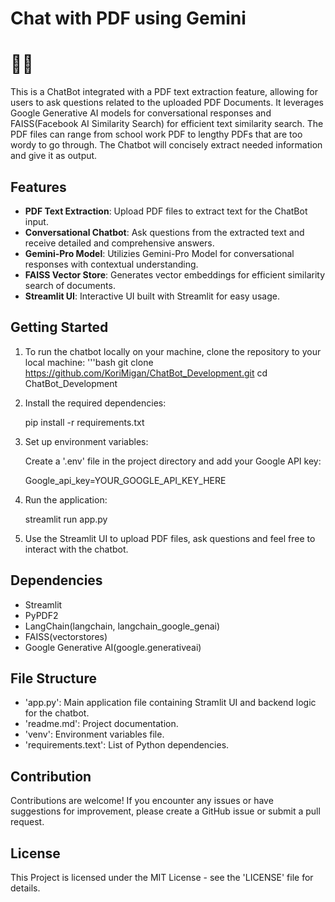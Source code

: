 # Chat with PDF using Gemini

# 💬📄

This is a ChatBot integrated with a PDF text extraction feature, allowing for users to ask questions related to the uploaded PDF Documents. It leverages Google Generative AI models for conversational responses and FAISS(Facebook AI Similarity Search) for efficient text similarity search. The PDF files can range from school work PDF to lengthy PDFs that are too wordy to go through. The Chatbot will concisely extract needed information and give it as output.

## Features

* **PDF Text Extraction**: Upload PDF files to extract text for the ChatBot input.
* **Conversational Chatbot**: Ask questions from the extracted text and receive detailed and comprehensive answers.
* **Gemini-Pro Model**: Utilizies Gemini-Pro Model for conversational responses with contextual understanding.
* **FAISS Vector Store**: Generates vector embeddings for efficient similarity search of documents.
* **Streamlit UI**: Interactive UI built with Streamlit for easy usage.

## Getting Started

1. To run the chatbot locally on your machine, clone the repository to your local machine: '''bash git clone https://github.com/KoriMigan/ChatBot_Development.git cd ChatBot_Development
2. Install the required dependencies:

   pip install -r requirements.txt
3. Set up environment variables:

   Create a '.env' file in the project directory and add your Google API key:

   Google_api_key=YOUR_GOOGLE_API_KEY_HERE
4. Run the application:

   streamlit run app.py
5. Use the Streamlit UI to upload PDF files, ask questions and feel free to interact with the chatbot.

## Dependencies

* Streamlit
* PyPDF2
* LangChain(langchain, langchain_google_genai)
* FAISS(vectorstores)
* Google Generative AI(google.generativeai)

## File Structure

* 'app.py': Main application file containing Stramlit UI and backend logic for the chatbot.
* 'readme.md': Project documentation.
* 'venv': Environment variables file.
* 'requirements.text': List of Python dependencies.

## Contribution

Contributions are welcome! If you encounter any issues or have suggestions for improvement, please create a GitHub issue or submit a pull request.

## License

This Project is licensed under the MIT License - see the 'LICENSE' file for details.
